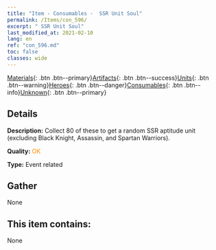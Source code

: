 ```yaml
---
title: "Item - Consumables -  SSR Unit Soul"
permalink: /Items/con_596/
excerpt: " SSR Unit Soul"
last_modified_at: 2021-02-10
lang: en
ref: "con_596.md"
toc: false
classes: wide
---
```

 [Materials](/Items/){: .btn .btn--primary}[Artifacts](/Items/Artifacts/){: .btn .btn--success}[Units](/Items/Units/){: .btn .btn--warning}[Heroes](/Items/Heroes/){: .btn .btn--danger}[Consumables](/Items/Consumables/){: .btn .btn--info}[Unknown](/Items/Unknown/){: .btn .btn--primary}

## Details
 **Description:** Collect 80 of these to get a random SSR aptitude unit (excluding Black Knight, Assassin, and Spartan Warriors).

 **Quality:** <span style="color: #FF8C00">OK</span>

 **Type:** Event related

## Gather

  None

## This item contains:

  None

